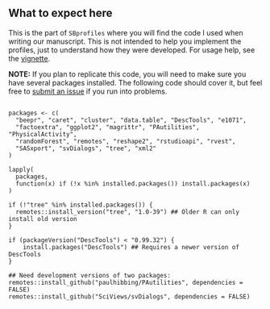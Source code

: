 ## What to expect here

This is the part of `SBprofiles` where you will find the code I used
when writing our manuscript. This is not intended to help you implement
the profiles, just to understand how they were developed. For usage help,
see the [vignette](https://github.com/paulhibbing/SBprofiles/blob/main/vignettes/SBprofiles.pdf).

**NOTE:** If you plan to replicate this code, you will need to make sure you
  have several packages installed. The following code should cover it, but
  feel free to [submit an issue](https://github.com/paulhibbing/SBprofiles/issues)
  if you run into problems.
  
```

packages <- c(
  "beepr", "caret", "cluster", "data.table", "DescTools", "e1071", 
  "factoextra", "ggplot2", "magrittr", "PAutilities", "PhysicalActivity", 
  "randomForest", "remotes", "reshape2", "rstudioapi", "rvest", 
  "SASxport", "svDialogs", "tree", "xml2"
)

lapply(
  packages,
  function(x) if (!x %in% installed.packages()) install.packages(x)
)

if (!"tree" %in% installed.packages()) {
  remotes::install_version("tree", "1.0-39") ## Older R can only install old version
}

if (packageVersion("DescTools") < "0.99.32") {
    install.packages("DescTools") ## Requires a newer version of DescTools
}

## Need development versions of two packages:
remotes::install_github("paulhibbing/PAutilities", dependencies = FALSE)
remotes::install_github("SciViews/svDialogs", dependencies = FALSE)

```
